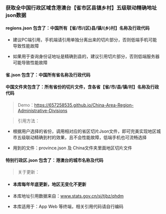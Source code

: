 ### 获取全中国行政区域含港澳台【省市区县镇乡村】五级联动精确地址json数据

#### regions.json 包含了：中国所有【省/市/(区)县/镇/(乡)村】名称及行政代码

- 建议PC端引用，手机端请引用单独分离出来的切片部分，否则低端手机可能导致性能故障

- 如果用于查询身份证地址是精确到县的，建议引用切片部分，否则低端服务器可能导致性能故障

#### 省.json 包含了：中国所有省名称及行政代码

#### 中国文件夹包含了：所有省份的切片文件，含各省【省/市/县/镇/村】名称及行政代码

> Demo：https://657258535.github.io/China-Area-Region-Administrative-Divisions

> 引用方法：

-  根据用户选择的省份，调用相对应的省区切片Json文件，即可完美实现地区城市五级联动精确到村的效果，且不会性能故障，低端手机也可流畅选择

- 用到的文件：province.json 及 China文件夹里面地区切片文件


#### 特别行政区.json 包含了：港澳台的城市名称及代码

> 关于更新：

- #### 本库每年年底更新，地区无变化不更新

- 本库地址引用数据来自：www.stats.gov.cn/sj/tjbz/qhdm

- 本库适用于：App Web 等终端，相关引用代码请自行编码

